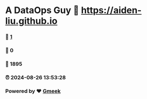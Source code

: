 # A DataOps Guy :link: https://aiden-liu.github.io 
### :page_facing_up: [1](https://aiden-liu.github.io/tag.html) 
### :speech_balloon: 0 
### :hibiscus: 1895 
### :alarm_clock: 2024-08-26 13:53:28 
### Powered by :heart: [Gmeek](https://github.com/Meekdai/Gmeek)
